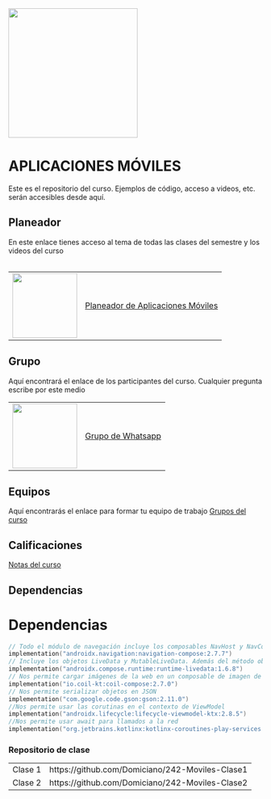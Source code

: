 <img width="256" src="https://www.icesi.edu.co/launiversidad/images/La_universidad/logo_icesi.png">

# APLICACIONES MÓVILES
Este es el repositorio del curso. Ejemplos de código, acceso a videos, etc. serán accesibles desde aquí.


## Planeador
En este enlace tienes acceso al tema de todas las clases del semestre y los videos del curso<br><br>


<table style="border-collapse: collapse; border: none;" border="0">
  <tr>
    <td>
      <a href="https://miro.com/app/board/o9J_l2waJG0=">
        <img src="https://store-images.s-microsoft.com/image/apps.59334.13959754522315136.c4ea2415-8e3c-42bf-8f77-e885eb7c11a1.be6eacf3-e0b4-4478-9abc-47192806c1b5?mode=scale&q=90&h=300&w=300" width="128">
      </a>
    </td>
    <td style="vertical-align: middle;">
      <a href="https://miro.com/app/board/o9J_l2waJG0=">
       Planeador de Aplicaciones Móviles
      </a>
    </td>
  </tr>
</table>

## Grupo
Aquí encontrará el enlace de los participantes del curso. Cualquier pregunta escribe por este medio
<table style="border-collapse: collapse; border: none;" border="0">
  <tr>
    <td>
      <a href="https://miro.com/app/board/o9J_l2waJG0=">
        <img src="https://upload.wikimedia.org/wikipedia/commons/thumb/6/6b/WhatsApp.svg/479px-WhatsApp.svg.png" width="128">
      </a>
    </td>
    <td style="vertical-align: middle;">
      <a href="https://chat.whatsapp.com/ItCC4adoQtaG3BRVoYRaDU">Grupo de Whatsapp</a>
    </td>
  </tr>
</table>

## Equipos
Aquí encontrarás el enlace para formar tu equipo de trabajo
<a href="https://docs.google.com/spreadsheets/d/1DxI8cZeS347uMUgJ3BxUp1snSkLxWV9lzOmIP-SC00g/edit?usp=sharing">Grupos del curso</a>

## Calificaciones
<a href="">Notas del curso</a>

## Dependencias
# Dependencias
```kotlin
// Todo el módulo de navegación incluye los composables NavHost y NavController. También permite instanciar de forma simple ViewModel()
implementation("androidx.navigation:navigation-compose:2.7.7")
// Incluye los objetos LiveData y MutableLiveData. Además del método observeAsState()
implementation("androidx.compose.runtime:runtime-livedata:1.6.8")
// Nos permite cargar imágenes de la web en un composable de imagen de forma asincrónica
implementation("io.coil-kt:coil-compose:2.7.0")
// Nos permite serializar objetos en JSON
implementation("com.google.code.gson:gson:2.11.0")
//Nos permite usar las corutinas en el contexto de ViewModel
implementation("androidx.lifecycle:lifecycle-viewmodel-ktx:2.8.5")
//Nos permite usar await para llamados a la red
implementation("org.jetbrains.kotlinx:kotlinx-coroutines-play-services:1.9.0")
```

### Repositorio de clase
<table style="border-collapse: collapse; border: none;" border="0">
  <tr>
    <td>
      Clase 1  
    </td>
    <td style="vertical-align: middle;">
      https://github.com/Domiciano/242-Moviles-Clase1
    </td>
  </tr>
  <tr>
    <td>
      Clase 2  
    </td>
    <td style="vertical-align: middle;">
      https://github.com/Domiciano/242-Moviles-Clase2
    </td>
  </tr>
</table>


